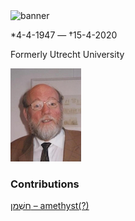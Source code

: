 <html><body><img id="banner" src="/sahd/images/banners/banner.png" alt="banner" /></body></html>

\*4-4-1947 — †15-4-2020

Formerly Utrecht University

![Meindert Dijkstra](../images/photos/meindert_dijkstra.jpeg "Meindert Dijkstra") 
### Contributions
[חַשְׁמַן – amethyst(?)](../words/amethyst(?).md)<br>